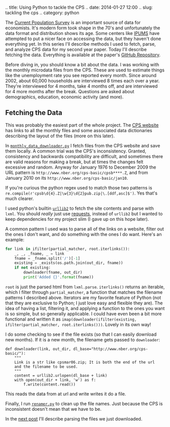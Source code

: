 .. title: Using Python to tackle the CPS
.. date: 2014-01-27 12:00
.. slug: tackling the cps
.. category: python

The [Current Population Survey](http://www.census.gov/cps/) is an important source of data for economists. It's modern form took shape in the 70's and unfortunately the data format and distribution shows its age. Some centers like [IPUMS](https://cps.ipums.org/cps/) have attempted to put a nicer face on accessing the data, but they haven't done everything yet. In this series I'll describe methods I used to fetch, parse, and analyze CPS data for my second year paper. Today I'll describe fetching the data. Everything is available at the paper's [GitHub Repository](https://github.com/TomAugspurger/dnwr-zlb).

Before diving in, you should know a bit about the data. I was working with the monthly microdata files from the CPS. These are used to estimate things like the unemployment rate you see reported every month. Since around 2002, about 60,000 households are interviewed 8 times each over a year. They're interviewed for 4 months, take 4 months off, and are interviewed for 4 more months after the break. Questions are asked about demographics, education, economic activity (and more).

## Fetching the Data

This was probably the easiest part of the whole project.
The [CPS website](http://www.nber.org/data/cps_basic.html) has links to all the monthly files and some associated data dictionaries describing the layout of the files (more on this later).

In [`monthly_data_downloader.py`](https://github.com/TomAugspurger/dnwr-zlb/blob/master/data_wrangling/cps_wrangling/panel_construction/monthly_data_downloader.py) I fetch files from the CPS website and save them locally.  A common trial was the CPS's inconsistency. Granted, consistency and backwards compatibility are difficult, and sometimes there are valid reasons for making a break, but at times the changes felt excessive and random. Anyway for January 1976 to December 2009 the URL pattern is `http://www.nber.org/cps-basic/cpsb****.Z`, and from January 2010 on its `http://www.nber.org/cps-basic/jan10`.

If you're curious the python regex used to match those two patterns is `re.compile(r'cpsb\d{4}.Z|\w{3}\d{2}pub.zip|\.[ddf,asc]$')`. Yes that's much clearer.

I used python's builtin [`urllib2`](http://docs.python.org/2/library/urllib2.html) to fetch the site contents and parse with `lxml`. You should *really* just use [requests](http://docs.python-requests.org/en/latest/), instead of `urllib2` but I wanted to keep dependencies for my project slim (I gave up on this hope later).

A common pattern I used was to parse all of the links on a website, filter out the ones I don't want, and do something with the ones I do want. Here's an example:

```python
for link in ifilter(partial_matcher, root.iterlinks()):
    _, _, _fname, _ = link
    fname = _fname.split('/')[-1]
    existing = _exists(os.path.join(out_dir, fname))
    if not existing:
        downloader(fname, out_dir)
        print('Added {}'.format(fname))
```

`root` is just the parsed html from `lxml.parse`. `iterlinks()` returns an iterable, which I filter through `partial_matcher`, a function that matches the filename patterns I described above. Iterators are my favorite feature of Python (not that they are exclusive to Python; I just love easy and flexible they are). The idea of having a list, filtering it, and applying a function to the ones you want is so simple, but so generally applicable. I could have even been a bit more functional and written it as `imap(downloader(ifilter(existing, ifilter(partial_matcher, root.iterlinks()))`. Lovely in its own way!

I do some checking to see if the file exists (so that I can easily download new months). If it is a new month, the filename gets passed to `downloader`:

```
def downloader(link, out_dir, dl_base="http://www.nber.org/cps-basic/"):
    """
    Link is a str like cpsmar06.zip; It is both the end of the url
    and the filename to be used.
    """
    content = urllib2.urlopen(dl_base + link)
    with open(out_dir + link, 'w') as f:
        f.write(content.read())
```

This reads the data from at url and write writes it do a file.

Finally, I run [`renamer.py`](https://github.com/TomAugspurger/dnwr-zlb/blob/master/data_wrangling/cps_wrangling/panel_construction/renamer.py) to clean up the file names. Just because the CPS is inconsistent doesn't mean that we have to be.

In the [next post](http://tomaugspurger.github.io/blog/2014/02/04/tackling%20the%20cps%20(part%202)/) I'll describe parsing the files we just downloaded.
